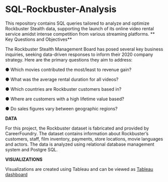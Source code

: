 # SQL-Rockbuster-Analysis
This repository contains SQL queries tailored to analyze and optimize Rockbuster Stealth data, supporting the launch of its online video rental service amidst intense competition from various streaming platforms.
**
Key Questions and Objectives**

The Rockbuster Stealth Management Board has posed several key business inquiries, seeking data-driven responses to inform their 2020 company strategy. 
Here are the primary questions they aim to address:

● Which movies contributed the most/least to revenue gain?

● What was the average rental duration for all videos?

● Which countries are Rockbuster customers based in?

● Where are customers with a high lifetime value based?

● Do sales figures vary between geographic regions?

**DATA**

For this project, the Rockbuster dataset is fabricated and provided by CareerFoundry. 
The dataset contains information about Rockbuster’s customers, staff, film inventory, payments, store locations, movie languages and actors.
The data is analyzed using relational database management system and Postgre SQL.

**VISUALIZATIONS**

Visualizations are created using Tableau and can be viewed as [Tableau dashboard](https://public.tableau.com/app/profile/usha.bharati.telikicherla/viz/RockbusterStealth_17074281002540/RockbusterStealth-DataAnalysis)
